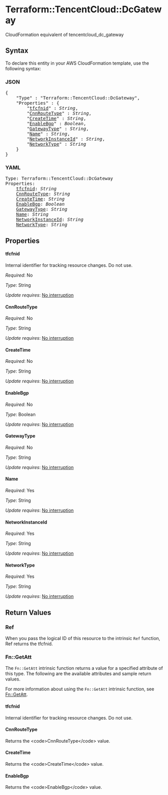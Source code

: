# Terraform::TencentCloud::DcGateway

CloudFormation equivalent of tencentcloud_dc_gateway

## Syntax

To declare this entity in your AWS CloudFormation template, use the following syntax:

### JSON

<pre>
{
    "Type" : "Terraform::TencentCloud::DcGateway",
    "Properties" : {
        "<a href="#tfcfnid" title="tfcfnid">tfcfnid</a>" : <i>String</i>,
        "<a href="#cnnroutetype" title="CnnRouteType">CnnRouteType</a>" : <i>String</i>,
        "<a href="#createtime" title="CreateTime">CreateTime</a>" : <i>String</i>,
        "<a href="#enablebgp" title="EnableBgp">EnableBgp</a>" : <i>Boolean</i>,
        "<a href="#gatewaytype" title="GatewayType">GatewayType</a>" : <i>String</i>,
        "<a href="#name" title="Name">Name</a>" : <i>String</i>,
        "<a href="#networkinstanceid" title="NetworkInstanceId">NetworkInstanceId</a>" : <i>String</i>,
        "<a href="#networktype" title="NetworkType">NetworkType</a>" : <i>String</i>
    }
}
</pre>

### YAML

<pre>
Type: Terraform::TencentCloud::DcGateway
Properties:
    <a href="#tfcfnid" title="tfcfnid">tfcfnid</a>: <i>String</i>
    <a href="#cnnroutetype" title="CnnRouteType">CnnRouteType</a>: <i>String</i>
    <a href="#createtime" title="CreateTime">CreateTime</a>: <i>String</i>
    <a href="#enablebgp" title="EnableBgp">EnableBgp</a>: <i>Boolean</i>
    <a href="#gatewaytype" title="GatewayType">GatewayType</a>: <i>String</i>
    <a href="#name" title="Name">Name</a>: <i>String</i>
    <a href="#networkinstanceid" title="NetworkInstanceId">NetworkInstanceId</a>: <i>String</i>
    <a href="#networktype" title="NetworkType">NetworkType</a>: <i>String</i>
</pre>

## Properties

#### tfcfnid

Internal identifier for tracking resource changes. Do not use.

_Required_: No

_Type_: String

_Update requires_: [No interruption](https://docs.aws.amazon.com/AWSCloudFormation/latest/UserGuide/using-cfn-updating-stacks-update-behaviors.html#update-no-interrupt)

#### CnnRouteType

_Required_: No

_Type_: String

_Update requires_: [No interruption](https://docs.aws.amazon.com/AWSCloudFormation/latest/UserGuide/using-cfn-updating-stacks-update-behaviors.html#update-no-interrupt)

#### CreateTime

_Required_: No

_Type_: String

_Update requires_: [No interruption](https://docs.aws.amazon.com/AWSCloudFormation/latest/UserGuide/using-cfn-updating-stacks-update-behaviors.html#update-no-interrupt)

#### EnableBgp

_Required_: No

_Type_: Boolean

_Update requires_: [No interruption](https://docs.aws.amazon.com/AWSCloudFormation/latest/UserGuide/using-cfn-updating-stacks-update-behaviors.html#update-no-interrupt)

#### GatewayType

_Required_: No

_Type_: String

_Update requires_: [No interruption](https://docs.aws.amazon.com/AWSCloudFormation/latest/UserGuide/using-cfn-updating-stacks-update-behaviors.html#update-no-interrupt)

#### Name

_Required_: Yes

_Type_: String

_Update requires_: [No interruption](https://docs.aws.amazon.com/AWSCloudFormation/latest/UserGuide/using-cfn-updating-stacks-update-behaviors.html#update-no-interrupt)

#### NetworkInstanceId

_Required_: Yes

_Type_: String

_Update requires_: [No interruption](https://docs.aws.amazon.com/AWSCloudFormation/latest/UserGuide/using-cfn-updating-stacks-update-behaviors.html#update-no-interrupt)

#### NetworkType

_Required_: Yes

_Type_: String

_Update requires_: [No interruption](https://docs.aws.amazon.com/AWSCloudFormation/latest/UserGuide/using-cfn-updating-stacks-update-behaviors.html#update-no-interrupt)

## Return Values

### Ref

When you pass the logical ID of this resource to the intrinsic `Ref` function, Ref returns the tfcfnid.

### Fn::GetAtt

The `Fn::GetAtt` intrinsic function returns a value for a specified attribute of this type. The following are the available attributes and sample return values.

For more information about using the `Fn::GetAtt` intrinsic function, see [Fn::GetAtt](https://docs.aws.amazon.com/AWSCloudFormation/latest/UserGuide/intrinsic-function-reference-getatt.html).

#### tfcfnid

Internal identifier for tracking resource changes. Do not use.

#### CnnRouteType

Returns the &lt;code&gt;CnnRouteType&lt;/code&gt; value.

#### CreateTime

Returns the &lt;code&gt;CreateTime&lt;/code&gt; value.

#### EnableBgp

Returns the &lt;code&gt;EnableBgp&lt;/code&gt; value.

